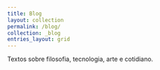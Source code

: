 ```yaml
---
title: Blog
layout: collection
permalink: /blog/
collection: _blog
entries_layout: grid
---
```


Textos sobre filosofia, tecnologia, arte e cotidiano.
